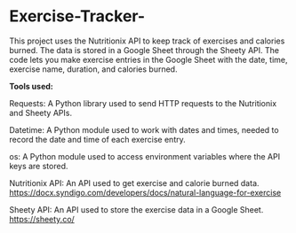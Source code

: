 # Exercise-Tracker-
This project uses the Nutritionix API to keep track of exercises and calories burned. The data is stored in a Google Sheet through the Sheety API. The code lets you make exercise entries in the Google Sheet with the date, time, exercise name, duration, and calories burned.

**Tools used:**

Requests: A Python library used to send HTTP requests to the Nutritionix and Sheety APIs.

Datetime: A Python module used to work with dates and times, needed to record the date and time of each exercise entry.

os: A Python module used to access environment variables where the API keys are stored.

Nutritionix API: An API used to get exercise and calorie burned data. https://docx.syndigo.com/developers/docs/natural-language-for-exercise

Sheety API: An API used to store the exercise data in a Google Sheet. https://sheety.co/
